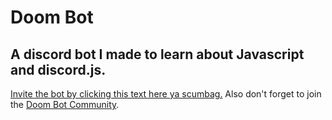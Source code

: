 # Doom Bot
## A discord bot I made to learn about Javascript and discord.js.

[Invite the bot by clicking this text here ya scumbag.](https://discord.com/api/oauth2/authorize?client_id=913669721159774279&permissions=1541893255159&scope=bot%20applications.commands)
Also don't forget to join the [Doom Bot Community](https://discord.gg/YmHDdnRmC2).